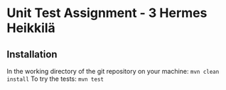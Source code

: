 # Unit Test Assignment - 3 Hermes Heikkilä

## Installation
In the working directory of the git repository on your machine:
`mvn clean install`
To try the tests: 
`mvn test`
